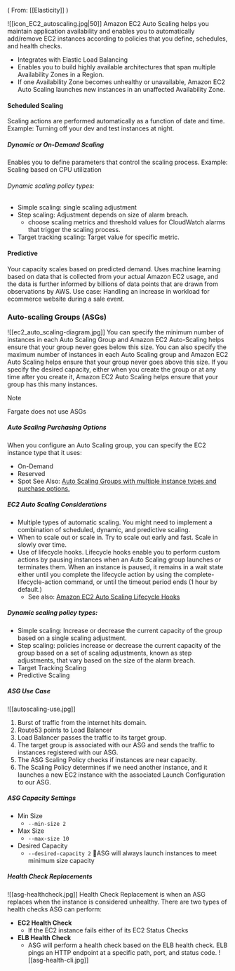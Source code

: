 ( From: [[Elasticity]] )

![[icon_EC2_autoscaling.jpg|50]]
Amazon EC2 Auto Scaling helps you maintain application availability and enables you to automatically add/remove EC2 instances according to policies that you define, schedules, and health checks.
- Integrates with Elastic Load Balancing
- Enables you to build highly available architectures that span multiple Availability Zones in a Region.
- If one Availability Zone becomes unhealthy or unavailable, Amazon EC2 Auto Scaling launches new instances in an unaffected Availability Zone.
#### Scheduled Scaling
Scaling actions are performed automatically as a function of date and time.
Example: Turning off your dev and test instances at night.
##### Dynamic or On-Demand Scaling
Enables you to define parameters that control the scaling process.
Example: Scaling based on CPU utilization
###### Dynamic scaling policy types:
- Simple scaling: single scaling adjustment
- Step scaling: Adjustment depends on size of alarm breach.
	- choose scaling metrics and threshold values for CloudWatch alarms that trigger the scaling process.
- Target tracking scaling: Target value for specific metric.
#### Predictive
Your capacity scales based on predicted demand. Uses machine learning based on data that is collected from your actual Amazon EC2 usage, and the data is further informed by billions of data points that are drawn from observations by AWS.
Use case: Handling an increase in workload for ecommerce website during a sale event.
### Auto-scaling Groups (ASGs)
![[ec2_auto_scaling-diagram.jpg]]
You can specify the minimum number of instances in each Auto Scaling Group and Amazon EC2 Auto-Scaling helps ensure that your group never goes below this size. You can also specify the maximum number of instances in each Auto Scaling group and Amazon EC2 Auto Scaling helps ensure that your group never goes above this size.
If you specify the desired capacity, either when you create the group or at any time after you create it, Amazon EC2 Auto Scaling helps ensure that your group has this many instances.

> [!note]
> Fargate does not use ASGs
##### Auto Scaling Purchasing Options
When you configure an Auto Scaling group, you can specify the EC2 instance type that it uses:
- On-Demand
- Reserved
- Spot
See Also: [Auto Scaling Groups with multiple instance types and purchase options.](https://docs.aws.amazon.com/autoscaling/ec2/userguide/ec2-auto-scaling-mixed-instances-groups.html)
##### EC2 Auto Scaling Considerations
- Multiple types of automatic scaling. You might need to implement a combination of scheduled, dynamic, and predictive scaling.
- When to scale out or scale in. Try to scale out early and fast. Scale in slowly over time.
- Use of lifecycle hooks. Lifecycle hooks enable you to perform custom actions by pausing instances when an Auto Scaling group launches or terminates them. When an instance is paused, it remains in a wait state either until you complete the lifecycle action by using the complete-lifecycle-action command, or until the timeout period ends (1 hour by default.)
	- See also: [Amazon EC2 Auto Scaling Lifecycle Hooks](https://docs.aws.amazon.com/autoscaling/ec2/userguide/lifecycle-hooks.html)
##### Dynamic scaling policy types:
- Simple scaling: Increase or decrease the current capacity of the group based on a single scaling adjustment.
- Step scaling: policies increase or decrease the current capacity of the group based on a set of scaling adjustments, known as step adjustments, that vary based on the size of the alarm breach.
- Target Tracking Scaling
- Predictive Scaling
##### ASG Use Case
![[autoscaling-use.jpg]]
1. Burst of traffic from the internet hits domain.
2. Route53 points to Load Balancer
3. Load Balancer passes the traffic to its target group.
4. The target group is associated with our ASG and sends the traffic to instances registered with our ASG.
5. The ASG Scaling Policy checks if instances are near capacity.
6. The Scaling Policy determines if we need another instance, and it launches a new EC2 instance with the associated Launch Configuration to our ASG.
##### ASG Capacity Settings
- Min Size
	- `--min-size 2`
- Max Size
	- `--max-size 10`
- Desired Capacity
	- `--desired-capacity 2`
🎯ASG will always launch instances to meet minimum size capacity
##### Health Check Replacements
![[asg-healthcheck.jpg]]
Health Check Replacement is when an ASG replaces when the instance is considered unhealthy. There are two types of health checks ASG can perform:
- **EC2 Health Check**
	- If the EC2 instance fails either of its EC2 Status Checks
- **ELB Health Check**
	- ASG will perform a health check based on the ELB health check. ELB pings an HTTP endpoint at a specific path, port, and status code.
![[asg-health-cli.jpg]]
